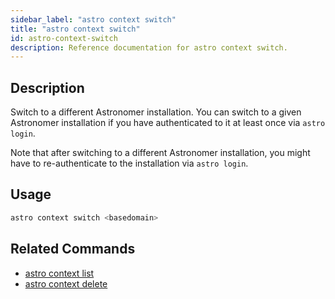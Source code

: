 ```yaml
---
sidebar_label: "astro context switch"
title: "astro context switch"
id: astro-context-switch
description: Reference documentation for astro context switch.
---
```


## Description

Switch to a different Astronomer installation. You can switch to a given Astronomer installation if you have authenticated to it at least once via `astro login`.

Note that after switching to a different Astronomer installation, you might have to re-authenticate to the installation via `astro login`.  

## Usage

```sh
astro context switch <basedomain>
```

## Related Commands

- [astro context list](cli/astro-context-list.md)
- [astro context delete](cli/astro-context-delete.md)
